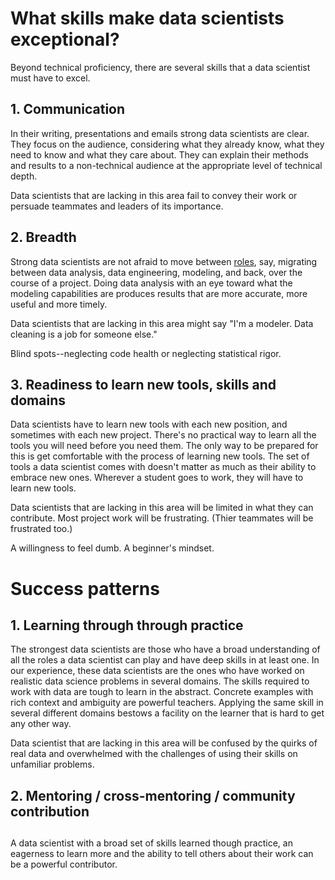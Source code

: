 # What skills make data scientists exceptional?

Beyond technical proficiency, there are several skills that a data scientist must have to excel.


## 1. Communication

In their writing, presentations and emails strong data scientists are clear.
They focus on the audience, considering what they already know, what they need to know and what they care about.
They can explain their methods and results to a non-technical audience at the appropriate level of technical depth.

Data scientists that are lacking in this area fail to convey their work or persuade teammates and leaders of its importance.


## 2. Breadth

Strong data scientists are not afraid to move between [roles](what_DS_do.md), say, migrating between data analysis, data engineering, modeling, and back, over the course of a project. Doing data analysis with an eye toward what the modeling capabilities are produces results that are more accurate, more useful and more timely.

Data scientists that are lacking in this area might say "I'm a modeler. Data cleaning is a job for someone else."

Blind spots--neglecting code health or neglecting statistical rigor.


## 3. Readiness to learn new tools, skills and domains

Data scientists have to learn new tools with each new position, and sometimes with each new project. There's no practical way to learn all the tools you will need before you need them.
The only way to be prepared for this is get comfortable with the process of learning new tools. 
The set of tools a data scientist comes with doesn't matter as much as their ability to embrace new ones. Wherever a student goes to work, they will have to learn new tools.

Data scientists that are lacking in this area will be limited in what they can contribute. Most project work will be frustrating. (Thier teammates will be frustrated too.) 

A willingness to feel dumb. A beginner's mindset.

# Success patterns

## 1. Learning through through practice

The strongest data scientists are those who have a broad understanding of all the roles a data scientist can play and have deep skills in at least one.
In our experience, these data scientists are the ones who have worked on realistic data science problems in several domains.
The skills required to work with data are tough to learn in the abstract. Concrete examples with rich context and ambiguity are powerful teachers. Applying the same skill in several different domains bestows a facility on the learner that is hard to get any other way. 

Data scientist that are lacking in this area will be confused by the quirks of real data and overwhelmed with the challenges of using their skills on unfamiliar problems. 

## 2. Mentoring / cross-mentoring / community contribution


##

A data scientist with a broad set of skills learned though practice, an eagerness to learn more and the ability to tell others about their work can be a powerful contributor.
